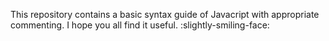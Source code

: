 This repository contains a basic syntax guide of Javacript with appropriate commenting. I hope you all find it useful. :slightly-smiling-face: